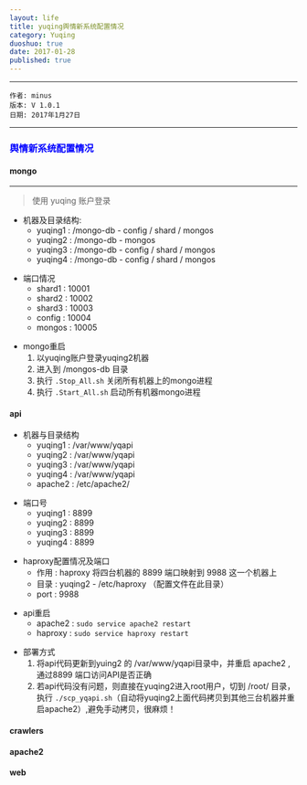```yaml
---
layout: life
title: yuqing舆情新系统配置情况
category: Yuqing
duoshuo: true
date: 2017-01-28
published: true
---
```


******

	作者: minus
	版本: V 1.0.1
	日期: 2017年1月27日

<!-- more -->

*******

### <font color="blue" style="font-weight:bold">舆情新系统配置情况</font>

#### **mongo**
___
> 使用 yuqing 账户登录
>
* 机器及目录结构:
	* yuqing1 : /mongo-db  - config / shard / mongos
	* yuqing2 : /mongo-db  - mongos
	* yuqing3 : /mongo-db  - config / shard / mongos
	* yuqing4 : /mongo-db  - config / shard / mongos
>
* 端口情况
	* shard1 : 10001
	* shard2 : 10002
	* shard3 : 10003  
	* config : 10004
	* mongos : 10005
>
* mongo重启
	1. 以yuqing账户登录yuqing2机器
	2. 进入到 /mongos-db 目录
	3. 执行 ```.Stop_All.sh``` 关闭所有机器上的mongo进程
	4. 执行 ```.Start_All.sh``` 启动所有机器mongo进程
    
#### **api**
>
* 机器与目录结构
	* yuqing1 : /var/www/yqapi 
	* yuqing2 : /var/www/yqapi
	* yuqing3 : /var/www/yqapi
	* yuqing4 : /var/www/yqapi
	* apache2 : /etc/apache2/
>
* 端口号
	* yuqing1 : 8899
	* yuqing2 : 8899
	* yuqing3 : 8899
	* yuqing4 : 8899
>
* haproxy配置情况及端口
	* 作用 : haproxy 将四台机器的 8899 端口映射到 9988 这一个机器上	
	* 目录 : yuqing2 - /etc/haproxy （配置文件在此目录）	
	* port : 9988

>
* api重启
	* apache2 : ```sudo service apache2 restart```
	* haproxy : ```sudo service haproxy restart```
	
>
* 部署方式
	1. 将api代码更新到yuing2 的 /var/www/yqapi目录中，并重启 apache2 , 通过8899 端口访问API是否正确
	2. 若api代码没有问题，则直接在yuqing2进入root用户，切到 /root/ 目录，执行 ```./scp_yqapi.sh```（自动将yuqing2上面代码拷贝到其他三台机器并重启apache2）,避免手动拷贝，很麻烦！
#### **crawlers**

#### **apache2**

#### **web**

